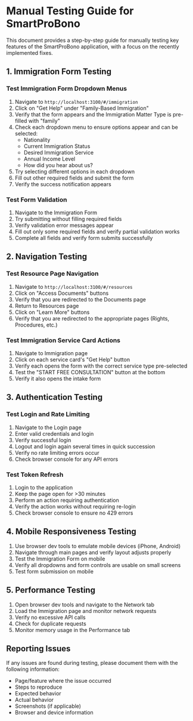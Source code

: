 # Manual Testing Guide for SmartProBono

This document provides a step-by-step guide for manually testing key features of the SmartProBono application, with a focus on the recently implemented fixes.

## 1. Immigration Form Testing

### Test Immigration Form Dropdown Menus

1. Navigate to `http://localhost:3100/#/immigration`
2. Click on "Get Help" under "Family-Based Immigration"
3. Verify that the form appears and the Immigration Matter Type is pre-filled with "family"
4. Check each dropdown menu to ensure options appear and can be selected:
   - Nationality
   - Current Immigration Status
   - Desired Immigration Service
   - Annual Income Level
   - How did you hear about us?
5. Try selecting different options in each dropdown
6. Fill out other required fields and submit the form
7. Verify the success notification appears

### Test Form Validation

1. Navigate to the Immigration Form
2. Try submitting without filling required fields
3. Verify validation error messages appear
4. Fill out only some required fields and verify partial validation works
5. Complete all fields and verify form submits successfully

## 2. Navigation Testing

### Test Resource Page Navigation

1. Navigate to `http://localhost:3100/#/resources`
2. Click on "Access Documents" buttons
3. Verify that you are redirected to the Documents page
4. Return to Resources page
5. Click on "Learn More" buttons
6. Verify that you are redirected to the appropriate pages (Rights, Procedures, etc.)

### Test Immigration Service Card Actions

1. Navigate to Immigration page
2. Click on each service card's "Get Help" button
3. Verify each opens the form with the correct service type pre-selected
4. Test the "START FREE CONSULTATION" button at the bottom
5. Verify it also opens the intake form

## 3. Authentication Testing

### Test Login and Rate Limiting

1. Navigate to the Login page
2. Enter valid credentials and login
3. Verify successful login
4. Logout and login again several times in quick succession
5. Verify no rate limiting errors occur
6. Check browser console for any API errors

### Test Token Refresh

1. Login to the application
2. Keep the page open for >30 minutes
3. Perform an action requiring authentication
4. Verify the action works without requiring re-login
5. Check browser console to ensure no 429 errors

## 4. Mobile Responsiveness Testing

1. Use browser dev tools to emulate mobile devices (iPhone, Android)
2. Navigate through main pages and verify layout adjusts properly
3. Test the Immigration Form on mobile
4. Verify all dropdowns and form controls are usable on small screens
5. Test form submission on mobile

## 5. Performance Testing

1. Open browser dev tools and navigate to the Network tab
2. Load the Immigration page and monitor network requests
3. Verify no excessive API calls
4. Check for duplicate requests
5. Monitor memory usage in the Performance tab

## Reporting Issues

If any issues are found during testing, please document them with the following information:
- Page/feature where the issue occurred
- Steps to reproduce
- Expected behavior
- Actual behavior
- Screenshots (if applicable)
- Browser and device information 